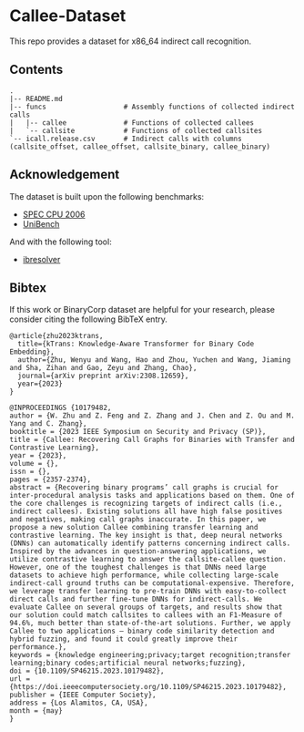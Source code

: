 # Callee-Dataset

This repo provides a dataset for x86_64 indirect call recognition.


## Contents

```
.
|-- README.md
|-- funcs                   # Assembly functions of collected indirect calls
|   |-- callee              # Functions of collected callees
|   `-- callsite            # Functions of collected callsites
`-- icall.release.csv       # Indirect calls with columns (callsite_offset, callee_offset, callsite_binary, callee_binary)
```

## Acknowledgement

The dataset is built upon the following benchmarks:

 * [SPEC CPU 2006](https://www.spec.org/cpu2006/)
 * [UniBench](https://github.com/unifuzz/unibench)

And with the following tool:

 * [ibresolver](https://github.com/Learner0x5a/ibresolver)

## Bibtex
If this work or BinaryCorp dataset are helpful for your research, please consider citing the following BibTeX entry.

```
@article{zhu2023ktrans,
  title={kTrans: Knowledge-Aware Transformer for Binary Code Embedding},
  author={Zhu, Wenyu and Wang, Hao and Zhou, Yuchen and Wang, Jiaming and Sha, Zihan and Gao, Zeyu and Zhang, Chao},
  journal={arXiv preprint arXiv:2308.12659},
  year={2023}
}

@INPROCEEDINGS {10179482,
author = {W. Zhu and Z. Feng and Z. Zhang and J. Chen and Z. Ou and M. Yang and C. Zhang},
booktitle = {2023 IEEE Symposium on Security and Privacy (SP)},
title = {Callee: Recovering Call Graphs for Binaries with Transfer and Contrastive Learning},
year = {2023},
volume = {},
issn = {},
pages = {2357-2374},
abstract = {Recovering binary programs’ call graphs is crucial for inter-procedural analysis tasks and applications based on them. One of the core challenges is recognizing targets of indirect calls (i.e., indirect callees). Existing solutions all have high false positives and negatives, making call graphs inaccurate. In this paper, we propose a new solution Callee combining transfer learning and contrastive learning. The key insight is that, deep neural networks (DNNs) can automatically identify patterns concerning indirect calls. Inspired by the advances in question-answering applications, we utilize contrastive learning to answer the callsite-callee question. However, one of the toughest challenges is that DNNs need large datasets to achieve high performance, while collecting large-scale indirect-call ground truths can be computational-expensive. Therefore, we leverage transfer learning to pre-train DNNs with easy-to-collect direct calls and further fine-tune DNNs for indirect-calls. We evaluate Callee on several groups of targets, and results show that our solution could match callsites to callees with an F1-Measure of 94.6%, much better than state-of-the-art solutions. Further, we apply Callee to two applications – binary code similarity detection and hybrid fuzzing, and found it could greatly improve their performance.},
keywords = {knowledge engineering;privacy;target recognition;transfer learning;binary codes;artificial neural networks;fuzzing},
doi = {10.1109/SP46215.2023.10179482},
url = {https://doi.ieeecomputersociety.org/10.1109/SP46215.2023.10179482},
publisher = {IEEE Computer Society},
address = {Los Alamitos, CA, USA},
month = {may}
}

```